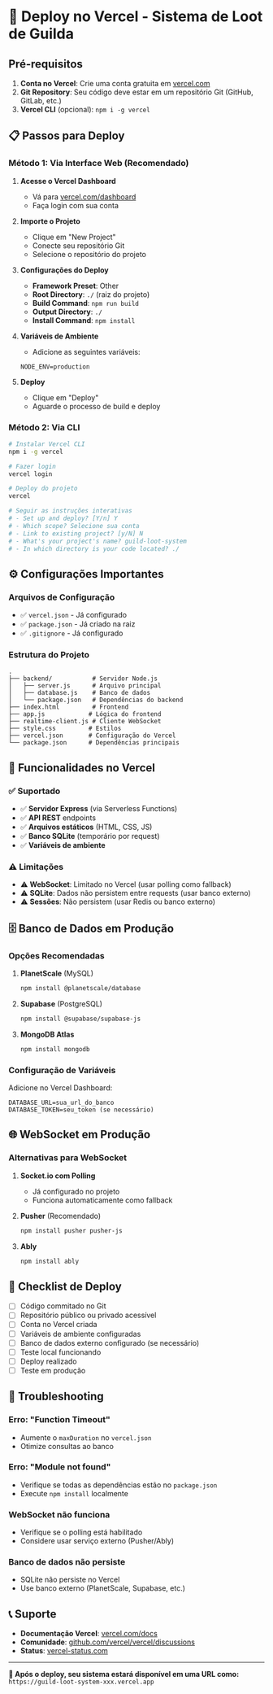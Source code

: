 # 🚀 Deploy no Vercel - Sistema de Loot de Guilda

## Pré-requisitos

1. **Conta no Vercel**: Crie uma conta gratuita em [vercel.com](https://vercel.com)
2. **Git Repository**: Seu código deve estar em um repositório Git (GitHub, GitLab, etc.)
3. **Vercel CLI** (opcional): `npm i -g vercel`

## 📋 Passos para Deploy

### Método 1: Via Interface Web (Recomendado)

1. **Acesse o Vercel Dashboard**
   - Vá para [vercel.com/dashboard](https://vercel.com/dashboard)
   - Faça login com sua conta

2. **Importe o Projeto**
   - Clique em "New Project"
   - Conecte seu repositório Git
   - Selecione o repositório do projeto

3. **Configurações do Deploy**
   - **Framework Preset**: Other
   - **Root Directory**: `./` (raiz do projeto)
   - **Build Command**: `npm run build`
   - **Output Directory**: `./`
   - **Install Command**: `npm install`

4. **Variáveis de Ambiente**
   - Adicione as seguintes variáveis:
   ```
   NODE_ENV=production
   ```

5. **Deploy**
   - Clique em "Deploy"
   - Aguarde o processo de build e deploy

### Método 2: Via CLI

```bash
# Instalar Vercel CLI
npm i -g vercel

# Fazer login
vercel login

# Deploy do projeto
vercel

# Seguir as instruções interativas
# - Set up and deploy? [Y/n] Y
# - Which scope? Selecione sua conta
# - Link to existing project? [y/N] N
# - What's your project's name? guild-loot-system
# - In which directory is your code located? ./
```

## ⚙️ Configurações Importantes

### Arquivos de Configuração

- ✅ `vercel.json` - Já configurado
- ✅ `package.json` - Já criado na raiz
- ✅ `.gitignore` - Já configurado

### Estrutura do Projeto

```
.
├── backend/           # Servidor Node.js
│   ├── server.js      # Arquivo principal
│   ├── database.js    # Banco de dados
│   └── package.json   # Dependências do backend
├── index.html         # Frontend
├── app.js            # Lógica do frontend
├── realtime-client.js # Cliente WebSocket
├── style.css         # Estilos
├── vercel.json       # Configuração do Vercel
└── package.json      # Dependências principais
```

## 🔧 Funcionalidades no Vercel

### ✅ Suportado
- ✅ **Servidor Express** (via Serverless Functions)
- ✅ **API REST** endpoints
- ✅ **Arquivos estáticos** (HTML, CSS, JS)
- ✅ **Banco SQLite** (temporário por request)
- ✅ **Variáveis de ambiente**

### ⚠️ Limitações
- ⚠️ **WebSocket**: Limitado no Vercel (usar polling como fallback)
- ⚠️ **SQLite**: Dados não persistem entre requests (usar banco externo)
- ⚠️ **Sessões**: Não persistem (usar Redis ou banco externo)

## 🗄️ Banco de Dados em Produção

### Opções Recomendadas

1. **PlanetScale** (MySQL)
   ```bash
   npm install @planetscale/database
   ```

2. **Supabase** (PostgreSQL)
   ```bash
   npm install @supabase/supabase-js
   ```

3. **MongoDB Atlas**
   ```bash
   npm install mongodb
   ```

### Configuração de Variáveis

Adicione no Vercel Dashboard:
```
DATABASE_URL=sua_url_do_banco
DATABASE_TOKEN=seu_token (se necessário)
```

## 🌐 WebSocket em Produção

### Alternativas para WebSocket

1. **Socket.io com Polling**
   - Já configurado no projeto
   - Funciona automaticamente como fallback

2. **Pusher** (Recomendado)
   ```bash
   npm install pusher pusher-js
   ```

3. **Ably**
   ```bash
   npm install ably
   ```

## 📝 Checklist de Deploy

- [ ] Código commitado no Git
- [ ] Repositório público ou privado acessível
- [ ] Conta no Vercel criada
- [ ] Variáveis de ambiente configuradas
- [ ] Banco de dados externo configurado (se necessário)
- [ ] Teste local funcionando
- [ ] Deploy realizado
- [ ] Teste em produção

## 🚨 Troubleshooting

### Erro: "Function Timeout"
- Aumente o `maxDuration` no `vercel.json`
- Otimize consultas ao banco

### Erro: "Module not found"
- Verifique se todas as dependências estão no `package.json`
- Execute `npm install` localmente

### WebSocket não funciona
- Verifique se o polling está habilitado
- Considere usar serviço externo (Pusher/Ably)

### Banco de dados não persiste
- SQLite não persiste no Vercel
- Use banco externo (PlanetScale, Supabase, etc.)

## 📞 Suporte

- **Documentação Vercel**: [vercel.com/docs](https://vercel.com/docs)
- **Comunidade**: [github.com/vercel/vercel/discussions](https://github.com/vercel/vercel/discussions)
- **Status**: [vercel-status.com](https://vercel-status.com)

---

**🎉 Após o deploy, seu sistema estará disponível em uma URL como:**
`https://guild-loot-system-xxx.vercel.app`